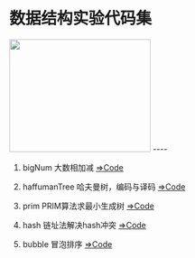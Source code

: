 # 数据结构实验代码集
<img src="https://img14.360buyimg.com/n1/jfs/t24907/183/814695306/202452/7cb5b2ea/5b7d3ac8N92ea02b4.jpg" height="200" width="250">
----

1. bigNum 大数相加减 [=>Code](https://github.com/ATUFO/DataStruct/blob/master/bigOperation/main.cpp)

2. haffumanTree 哈夫曼树，编码与译码 [=>Code](https://github.com/ATUFO/DataStruct/blob/master/huffmanTree/main.cpp)

3. prim PRIM算法求最小生成树 [=>Code](https://github.com/ATUFO/DataStruct/blob/master/prim/prim.cpp)

4. hash 链址法解决hash冲突 [=>Code](https://github.com/ATUFO/DataStruct/blob/master/hash/hash.cpp)

5. bubble 冒泡排序 [=>Code](https://github.com/ATUFO/DataStruct/blob/master/bubble/bubble.cpp)
